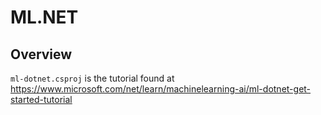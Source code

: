 # ML.NET

## Overview

`ml-dotnet.csproj` is the tutorial found at https://www.microsoft.com/net/learn/machinelearning-ai/ml-dotnet-get-started-tutorial
